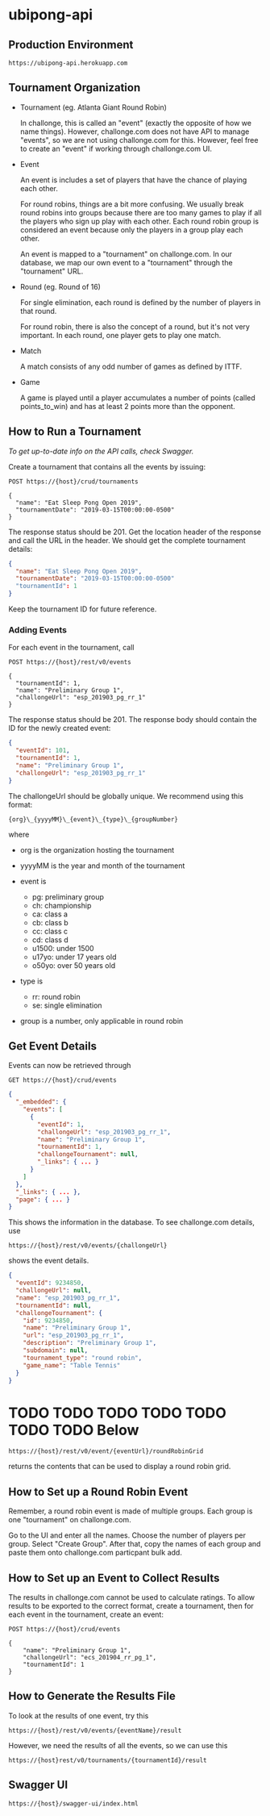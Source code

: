 # ubipong-api

## Production Environment

```
https://ubipong-api.herokuapp.com
```

## Tournament Organization

- Tournament (eg. Atlanta Giant Round Robin)

  In challonge, this is called an "event" (exactly the opposite of how we name
  things).  However, challonge.com does not have API to manage "events", so we
  are not using challonge.com for this.  However, feel free to create an 
  "event" if working through challonge.com UI.

- Event

  An event is includes a set of players that have the chance of playing each
  other.

  For round robins, things are a bit more confusing.  We usually break round
  robins into groups because there are too many games to play if all the 
  players who sign up play with each other.  Each round robin group is
  considered an event because only the players in a group play each other.

  An event is mapped to a "tournament" on challonge.com.  In our database,
  we map our own event to a "tournament" through the "tournament" URL.

- Round (eg. Round of 16)

  For single elimination, each round is defined by the number of
  players in that round.

  For round robin, there is also the concept of a round, but it's not very
  important.  In each round, one player gets to play one match.

- Match

  A match consists of any odd number of games as defined by ITTF.

- Game

  A game is played until a player accumulates a number of points (called
  points_to_win) and has at least 2 points more than the opponent.

## How to Run a Tournament

*To get up-to-date info on the API calls, check Swagger.*

Create a tournament that contains all the events by issuing:

```
POST https://{host}/crud/tournaments

{
  "name": "Eat Sleep Pong Open 2019",
  "tournamentDate": "2019-03-15T00:00:00-0500"
}
```

The response status should be 201.  Get the location header of the response
and call the URL in the header.  We should get the complete tournament 
details:

```json
{
  "name": "Eat Sleep Pong Open 2019",
  "tournamentDate": "2019-03-15T00:00:00-0500"
  "tournamentId": 1
}
```

Keep the tournament ID for future reference.

### Adding Events

For each event in the tournament, call

```
POST https://{host}/rest/v0/events

{
  "tournamentId": 1,
  "name": "Preliminary Group 1",
  "challongeUrl": "esp_201903_pg_rr_1"
}
```

The response status should be 201.  The response body should contain the
ID for the newly created event:

```json
{
  "eventId": 101,
  "tournamentId": 1,
  "name": "Preliminary Group 1",
  "challongeUrl": "esp_201903_pg_rr_1"
}
```

The challongeUrl should be globally unique.  We recommend using this format:

```
{org}\_{yyyyMM}\_{event}\_{type}\_{groupNumber}
```

where

  - org is the organization hosting the tournament

  - yyyyMM is the year and month of the tournament

  - event is

    - pg: preliminary group
    - ch: championship
    - ca: class a
    - cb: class b
    - cc: class c
    - cd: class d
    - u1500: under 1500
    - u17yo: under 17 years old
    - o50yo: over 50 years old

  - type is

    - rr: round robin
    - se: single elimination

  - group is a number, only applicable in round robin

## Get Event Details

Events can now be retrieved through

```
GET https://{host}/crud/events
```

```json
{
  "_embedded": {
    "events": [
      {
        "eventId": 1,
        "challongeUrl": "esp_201903_pg_rr_1",
        "name": "Preliminary Group 1",
        "tournamentId": 1,
        "challongeTournament": null,
        "_links": { ... }
      }
    ]
  },
  "_links": { ... },
  "page": { ... }
}
```

This shows the information in the database.  To see challonge.com details,
use

```
https://{host}/rest/v0/events/{challongeUrl}
```

shows the event details.

```json
{
  "eventId": 9234850,
  "challongeUrl": null,
  "name": "esp_201903_pg_rr_1",
  "tournamentId": null,
  "challongeTournament": {
    "id": 9234850,
    "name": "Preliminary Group 1",
    "url": "esp_201903_pg_rr_1",
    "description": "Preliminary Group 1",
    "subdomain": null,
    "tournament_type": "round robin",
    "game_name": "Table Tennis"
  }
}
```

# TODO TODO TODO TODO TODO TODO TODO Below

```
https://{host}/rest/v0/event/{eventUrl}/roundRobinGrid
```

returns the contents that can be used to display a round robin grid.

<!-- and the UI.  Then go to the URL

    https://{host}/#/rr-grid?eventList=%5B%22{event}%22%5D

to view the round robin grid. -->

## How to Set up a Round Robin Event

Remember, a round robin event is made of multiple groups.  Each group is one
"tournament" on challonge.com.

Go to the UI and enter all the names.  Choose the number of players per group.
Select "Create Group".  After that, copy the names of each group and paste them
onto challonge.com particpant bulk add.

## How to Set up an Event to Collect Results

The results in challonge.com cannot be used to calculate ratings.  To allow
results to be exported to the correct format, create a tournament, then for
each event in the tournament, create an event:

```
POST https://{host}/crud/events

{
    "name": "Preliminary Group 1",
    "challongeUrl": "ecs_201904_rr_pg_1",
    "tournamentId": 1
}
```

## How to Generate the Results File

To look at the results of one event, try this

```
https://{host}/rest/v0/events/{eventName}/result
```

However, we need the results of all the events, so we can use this

```
https://{host}rest/v0/tournaments/{tournamentId}/result
```

## Swagger UI

```
https://{host}/swagger-ui/index.html
```
